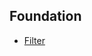 ## Foundation
* [Filter](https://github.com/luckyvondoit/OC_Document/blob/master/Concept/Foundation/Filter.md)
